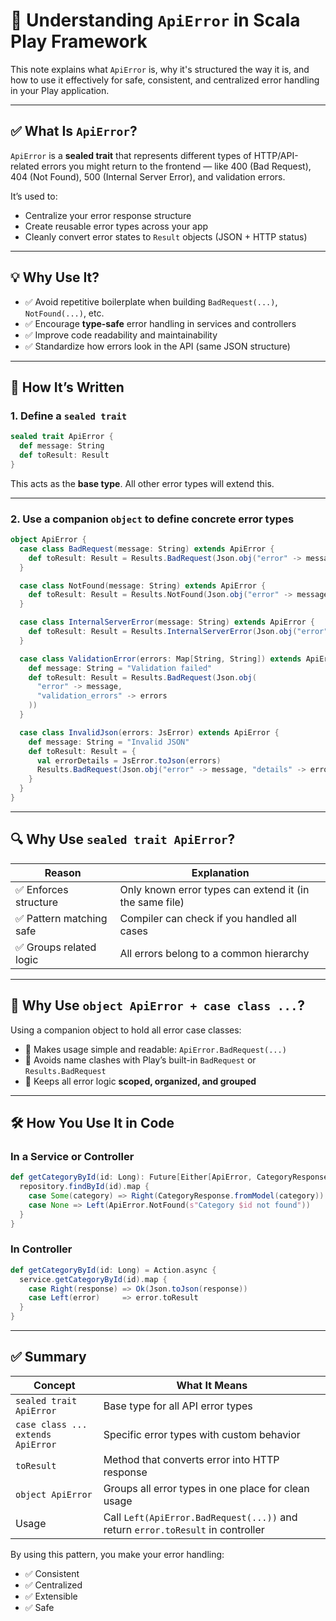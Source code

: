 # 🧱 Understanding `ApiError` in Scala Play Framework

This note explains what `ApiError` is, why it's structured the way it is, and how to use it effectively for safe, consistent, and centralized error handling in your Play application.

---

## ✅ What Is `ApiError`?

`ApiError` is a **sealed trait** that represents different types of HTTP/API-related errors you might return to the frontend — like 400 (Bad Request), 404 (Not Found), 500 (Internal Server Error), and validation errors.

It’s used to:
- Centralize your error response structure
- Create reusable error types across your app
- Cleanly convert error states to `Result` objects (JSON + HTTP status)

---

## 💡 Why Use It?

- ✅ Avoid repetitive boilerplate when building `BadRequest(...)`, `NotFound(...)`, etc.
- ✅ Encourage **type-safe** error handling in services and controllers
- ✅ Improve code readability and maintainability
- ✅ Standardize how errors look in the API (same JSON structure)

---

## 🔧 How It’s Written

### 1. Define a `sealed trait`

```scala
sealed trait ApiError {
  def message: String
  def toResult: Result
}
```

This acts as the **base type**. All other error types will extend this.

---

### 2. Use a companion `object` to define concrete error types

```scala
object ApiError {
  case class BadRequest(message: String) extends ApiError {
    def toResult: Result = Results.BadRequest(Json.obj("error" -> message))
  }

  case class NotFound(message: String) extends ApiError {
    def toResult: Result = Results.NotFound(Json.obj("error" -> message))
  }

  case class InternalServerError(message: String) extends ApiError {
    def toResult: Result = Results.InternalServerError(Json.obj("error" -> message))
  }

  case class ValidationError(errors: Map[String, String]) extends ApiError {
    def message: String = "Validation failed"
    def toResult: Result = Results.BadRequest(Json.obj(
      "error" -> message,
      "validation_errors" -> errors
    ))
  }

  case class InvalidJson(errors: JsError) extends ApiError {
    def message: String = "Invalid JSON"
    def toResult: Result = {
      val errorDetails = JsError.toJson(errors)
      Results.BadRequest(Json.obj("error" -> message, "details" -> errorDetails))
    }
  }
}
```

---

## 🔍 Why Use `sealed trait ApiError`?

| Reason                         | Explanation |
|--------------------------------|-------------|
| ✅ Enforces structure          | Only known error types can extend it (in the same file) |
| ✅ Pattern matching safe       | Compiler can check if you handled all cases |
| ✅ Groups related logic        | All errors belong to a common hierarchy |

---

## 🧠 Why Use `object ApiError + case class ...`?

Using a companion object to hold all error case classes:

- 🔹 Makes usage simple and readable: `ApiError.BadRequest(...)`
- 🔹 Avoids name clashes with Play’s built-in `BadRequest` or `Results.BadRequest`
- 🔹 Keeps all error logic **scoped, organized, and grouped**

---

## 🛠 How You Use It in Code

### In a Service or Controller

```scala
def getCategoryById(id: Long): Future[Either[ApiError, CategoryResponse]] = {
  repository.findById(id).map {
    case Some(category) => Right(CategoryResponse.fromModel(category))
    case None => Left(ApiError.NotFound(s"Category $id not found"))
  }
}
```

### In Controller

```scala
def getCategoryById(id: Long) = Action.async {
  service.getCategoryById(id).map {
    case Right(response) => Ok(Json.toJson(response))
    case Left(error)     => error.toResult
  }
}
```

---

## ✅ Summary

| Concept                      | What It Means |
|-----------------------------|----------------|
| `sealed trait ApiError`     | Base type for all API error types |
| `case class ... extends ApiError` | Specific error types with custom behavior |
| `toResult`                  | Method that converts error into HTTP response |
| `object ApiError`           | Groups all error types in one place for clean usage |
| Usage                       | Call `Left(ApiError.BadRequest(...))` and return `error.toResult` in controller |

By using this pattern, you make your error handling:
- ✅ Consistent
- ✅ Centralized
- ✅ Extensible
- ✅ Safe

